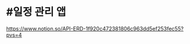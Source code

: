 #일정 관리 앱
==========================
https://www.notion.so/API-ERD-1f920c472381806c963dd5ef253fec55?pvs=4
